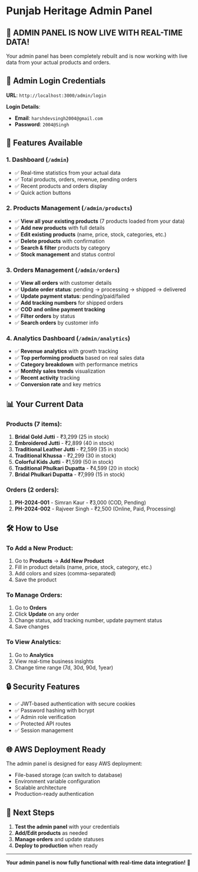 # Punjab Heritage Admin Panel

## 🎉 **ADMIN PANEL IS NOW LIVE WITH REAL-TIME DATA!**

Your admin panel has been completely rebuilt and is now working with live data from your actual products and orders.

## 🔐 **Admin Login Credentials**

**URL**: `http://localhost:3000/admin/login`

**Login Details**:
- **Email**: `harshdevsingh2004@gmail.com`
- **Password**: `2004@Singh`

## 🚀 **Features Available**

### 1. **Dashboard** (`/admin`)
- ✅ Real-time statistics from your actual data
- ✅ Total products, orders, revenue, pending orders
- ✅ Recent products and orders display
- ✅ Quick action buttons

### 2. **Products Management** (`/admin/products`)
- ✅ **View all your existing products** (7 products loaded from your data)
- ✅ **Add new products** with full details
- ✅ **Edit existing products** (name, price, stock, categories, etc.)
- ✅ **Delete products** with confirmation
- ✅ **Search & filter** products by category
- ✅ **Stock management** and status control

### 3. **Orders Management** (`/admin/orders`)
- ✅ **View all orders** with customer details  
- ✅ **Update order status**: pending → processing → shipped → delivered
- ✅ **Update payment status**: pending/paid/failed
- ✅ **Add tracking numbers** for shipped orders
- ✅ **COD and online payment tracking**
- ✅ **Filter orders** by status
- ✅ **Search orders** by customer info

### 4. **Analytics Dashboard** (`/admin/analytics`)
- ✅ **Revenue analytics** with growth tracking
- ✅ **Top performing products** based on real sales data
- ✅ **Category breakdown** with performance metrics
- ✅ **Monthly sales trends** visualization
- ✅ **Recent activity** tracking
- ✅ **Conversion rate** and key metrics

## 📊 **Your Current Data**

### Products (7 items):
1. **Bridal Gold Jutti** - ₹3,299 (25 in stock)
2. **Embroidered Jutti** - ₹2,899 (40 in stock)  
3. **Traditional Leather Jutti** - ₹2,599 (35 in stock)
4. **Traditional Khussa** - ₹2,299 (30 in stock)
5. **Colorful Kids Jutti** - ₹1,599 (50 in stock)
6. **Traditional Phulkari Dupatta** - ₹4,599 (20 in stock)
7. **Bridal Phulkari Dupatta** - ₹7,999 (15 in stock)

### Orders (2 orders):
1. **PH-2024-001** - Simran Kaur - ₹3,000 (COD, Pending)
2. **PH-2024-002** - Rajveer Singh - ₹2,500 (Online, Paid, Processing)

## 🛠 **How to Use**

### To Add a New Product:
1. Go to **Products** → **Add New Product**
2. Fill in product details (name, price, stock, category, etc.)
3. Add colors and sizes (comma-separated)
4. Save the product

### To Manage Orders:
1. Go to **Orders**
2. Click **Update** on any order
3. Change status, add tracking number, update payment status
4. Save changes

### To View Analytics:
1. Go to **Analytics**
2. View real-time business insights
3. Change time range (7d, 30d, 90d, 1year)

## 🔒 **Security Features**

- ✅ JWT-based authentication with secure cookies
- ✅ Password hashing with bcrypt
- ✅ Admin role verification
- ✅ Protected API routes
- ✅ Session management

## 🌐 **AWS Deployment Ready**

The admin panel is designed for easy AWS deployment:
- File-based storage (can switch to database)
- Environment variable configuration
- Scalable architecture
- Production-ready authentication

## 🎯 **Next Steps**

1. **Test the admin panel** with your credentials
2. **Add/Edit products** as needed
3. **Manage orders** and update statuses
4. **Deploy to production** when ready

---

**Your admin panel is now fully functional with real-time data integration!** 🎉
